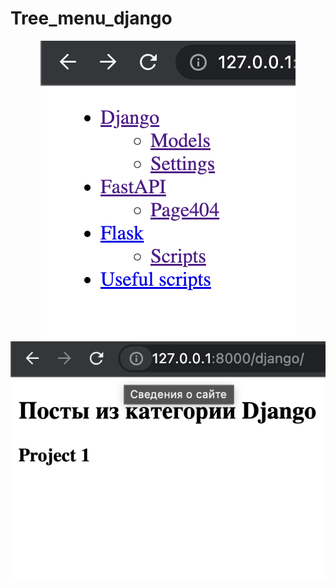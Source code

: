 # Tree_menu_django
<div align="center">
  <img src="https://github.com/DrrBurger/Photos_for_git/blob/master/tree_menu.png" width=auto height=auto/>
</div>
<div align="center">
  <img src="https://github.com/DrrBurger/Photos_for_git/blob/master/tree_menu_1.png" width=auto height=auto/>
</div>
